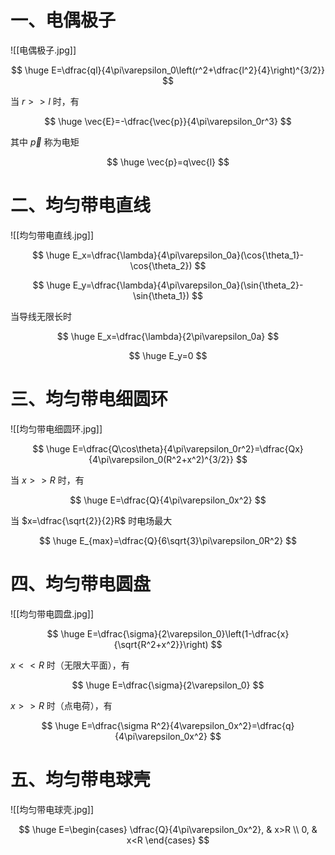 $$
\newcommand{\oiint}{{\rlap { \mspace{1mu} \boldsymbol{\bigcirc}}{ \rlap {\int}{\;\int}}}}
\newcommand{\d}{\text{d}}
$$

# 一、电偶极子

![[电偶极子.jpg]]

$$
\huge E=\dfrac{ql}{4\pi\varepsilon_0\left(r^2+\dfrac{l^2}{4}\right)^{3/2}}
$$

当 $r>>l$ 时，有

$$
\huge \vec{E}=-\dfrac{\vec{p}}{4\pi\varepsilon_0r^3}
$$

其中 $\vec{p}$ 称为电矩

$$
\huge \vec{p}=q\vec{l}
$$

# 二、均匀带电直线

![[均匀带电直线.jpg]]

$$
\huge E_x=\dfrac{\lambda}{4\pi\varepsilon_0a}(\cos{\theta_1}-\cos{\theta_2})
$$

$$
\huge E_y=\dfrac{\lambda}{4\pi\varepsilon_0a}(\sin{\theta_2}-\sin{\theta_1})
$$

当导线无限长时

$$
\huge E_x=\dfrac{\lambda}{2\pi\varepsilon_0a}
$$

$$
\huge E_y=0
$$

# 三、均匀带电细圆环

![[均匀带电细圆环.jpg]]

$$
\huge E=\dfrac{Q\cos\theta}{4\pi\varepsilon_0r^2}=\dfrac{Qx}{4\pi\varepsilon_0(R^2+x^2)^{3/2}}
$$

当 $x>>R$ 时，有

$$
\huge E=\dfrac{Q}{4\pi\varepsilon_0x^2}
$$

当 $x=\dfrac{\sqrt{2}}{2}R$ 时电场最大

$$
\huge E_{max}=\dfrac{Q}{6\sqrt{3}\pi\varepsilon_0R^2}
$$

# 四、均匀带电圆盘

![[均匀带电圆盘.jpg]]

$$
\huge E=\dfrac{\sigma}{2\varepsilon_0}\left(1-\dfrac{x}{\sqrt{R^2+x^2}}\right)
$$

$x<<R$ 时（无限大平面），有

$$
\huge E=\dfrac{\sigma}{2\varepsilon_0}
$$

$x>>R$ 时（点电荷），有

$$
\huge E=\dfrac{\sigma R^2}{4\varepsilon_0x^2}=\dfrac{q}{4\pi\varepsilon_0x^2}
$$

# 五、均匀带电球壳

![[均匀带电球壳.jpg]]

$$
\huge 
E=\begin{cases}
\dfrac{Q}{4\pi\varepsilon_0x^2}, & x>R \\
0, & x<R
\end{cases}
$$
